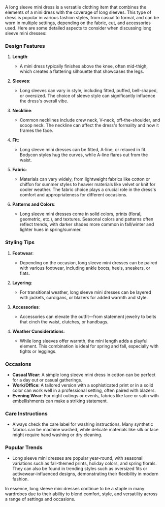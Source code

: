 A long sleeve mini dress is a versatile clothing item that combines the elements of a mini dress with the coverage of long sleeves. This type of dress is popular in various fashion styles, from casual to formal, and can be worn in multiple settings, depending on the fabric, cut, and accessories used. Here are some detailed aspects to consider when discussing long sleeve mini dresses:

### Design Features
1. **Length**: 
   - A mini dress typically finishes above the knee, often mid-thigh, which creates a flattering silhouette that showcases the legs.

2. **Sleeves**: 
   - Long sleeves can vary in style, including fitted, puffed, bell-shaped, or oversized. The choice of sleeve style can significantly influence the dress's overall vibe.

3. **Neckline**:
   - Common necklines include crew neck, V-neck, off-the-shoulder, and scoop neck. The neckline can affect the dress's formality and how it frames the face.

4. **Fit**:
   - Long sleeve mini dresses can be fitted, A-line, or relaxed in fit. Bodycon styles hug the curves, while A-line flares out from the waist.

5. **Fabric**:
   - Materials can vary widely, from lightweight fabrics like cotton or chiffon for summer styles to heavier materials like velvet or knit for cooler weather. The fabric choice plays a crucial role in the dress's comfort and appropriateness for different occasions.

6. **Patterns and Colors**:
   - Long sleeve mini dresses come in solid colors, prints (floral, geometric, etc.), and textures. Seasonal colors and patterns often reflect trends, with darker shades more common in fall/winter and lighter hues in spring/summer.

### Styling Tips
1. **Footwear**:
   - Depending on the occasion, long sleeve mini dresses can be paired with various footwear, including ankle boots, heels, sneakers, or flats.

2. **Layering**:
   - For transitional weather, long sleeve mini dresses can be layered with jackets, cardigans, or blazers for added warmth and style.

3. **Accessories**:
   - Accessories can elevate the outfit—from statement jewelry to belts that cinch the waist, clutches, or handbags.

4. **Weather Considerations**:
   - While long sleeves offer warmth, the mini length adds a playful element. This combination is ideal for spring and fall, especially with tights or leggings.

### Occasions
- **Casual Wear**: A simple long sleeve mini dress in cotton can be perfect for a day out or casual gatherings.
- **Work/Office**: A tailored version with a sophisticated print or in a solid color can work well in a professional setting, often paired with blazers.
- **Evening Wear**: For night outings or events, fabrics like lace or satin with embellishments can make a striking statement.

### Care Instructions
- Always check the care label for washing instructions. Many synthetic fabrics can be machine washed, while delicate materials like silk or lace might require hand washing or dry cleaning.

### Popular Trends
- Long sleeve mini dresses are popular year-round, with seasonal variations such as fall-themed prints, holiday colors, and spring florals. They can also be found in trending styles such as oversized fits or activewear-influenced designs, demonstrating their flexibility in modern fashion.

In essence, long sleeve mini dresses continue to be a staple in many wardrobes due to their ability to blend comfort, style, and versatility across a range of settings and occasions.